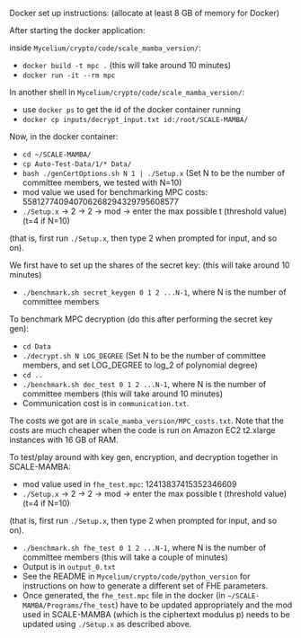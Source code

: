 Docker set up instructions: (allocate at least 8 GB of memory for Docker)

After starting the docker application:

inside `Mycelium/crypto/code/scale_mamba_version/`:
- `docker build -t mpc .` (this will take around 10 minutes)
- `docker run -it --rm mpc`

In another shell in `Mycelium/crypto/code/scale_mamba_version/`:
- use `docker ps` to get the id of the docker container running
- `docker cp inputs/decrypt_input.txt id:/root/SCALE-MAMBA/`


Now, in the docker container:
- `cd ~/SCALE-MAMBA/`
- `cp Auto-Test-Data/1/* Data/`
- `bash ./genCertOptions.sh N 1 | ./Setup.x` (Set N to be the number of committee members, we tested with N=10)
- mod value we used for benchmarking MPC costs: 558127740940706268294329795608577
- `./Setup.x` -> 2 -> 2 -> mod -> enter the max possible t (threshold value) (t=4 if N=10)

(that is, first run `./Setup.x`, then type 2 when prompted for input, and so on).


We first have to set up the shares of the secret key: (this will take around 10 minutes)
- `./benchmark.sh secret_keygen 0 1 2 ...N-1`, where N is the number of committee members

To benchmark MPC decryption (do this after performing the secret key gen):
- `cd Data`
- `./decrypt.sh N LOG_DEGREE` (Set N to be the number of committee members, and
  set LOG_DEGREE to log_2 of polynomial degree)
- `cd ..`
- `./benchmark.sh dec_test 0 1 2 ...N-1`, where N is the number of committee members (this will take around 10 minutes)
- Communication cost is in `communication.txt`.

The costs we got are in `scale_mamba_version/MPC_costs.txt`. Note that the costs are much cheaper when the code is run on
Amazon EC2 t2.xlarge instances with 16 GB of RAM.

To test/play around with key gen, encryption, and decryption together in SCALE-MAMBA:
- mod value used in `fhe_test.mpc`: 12413837415352346609
- `./Setup.x` -> 2 -> 2 -> mod -> enter the max possible t (threshold value) (t=4 if N=10)

(that is, first run `./Setup.x`, then type 2 when prompted for input, and so on).
- `./benchmark.sh fhe_test 0 1 2 ...N-1`, where N is the number of committee members  (this will take a couple of minutes)
- Output is in `output_0.txt`
- See the README in `Mycelium/crypto/code/python_version` for instructions on how to generate a different set of FHE parameters.
- Once generated, the `fhe_test.mpc` file in the docker (in `~/SCALE-MAMBA/Programs/fhe_test`) have to be updated appropriately and the mod used in SCALE-MAMBA (which is the ciphertext modulus p) needs to be updated using `./Setup.x` as described above.
